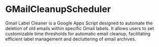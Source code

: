 # GMailCleanupScheduler
Gmail Label Cleaner is a Google Apps Script designed to automate the deletion of old emails within specific Gmail labels. It allows users to set customizable time thresholds for automatic email cleanup, facilitating efficient label management and decluttering of email archives.
